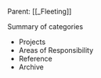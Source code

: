 Parent: [[_Fleeting]]

Summary of categories
- Projects
- Areas of Responsibility
- Reference
- Archive